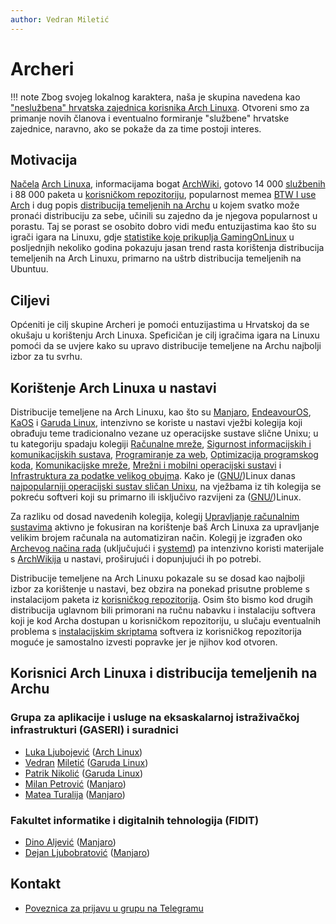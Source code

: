 ```yaml
---
author: Vedran Miletić
---
```


# Archeri

!!! note
    Zbog svojeg lokalnog karaktera, naša je skupina navedena kao ["neslužbena" hrvatska zajednica korisnika Arch Linuxa](https://wiki.archlinux.org/title/International_communities#Croatian). Otvoreni smo za primanje novih članova i eventualno formiranje "službene" hrvatske zajednice, naravno, ako se pokaže da za time postoji interes.

## Motivacija

[Načela](https://wiki.archlinux.org/title/Arch_Linux#Principles) [Arch Linuxa](https://archlinux.org/), informacijama bogat [ArchWiki](https://wiki.archlinux.org/), gotovo 14 000 [službenih](https://archlinux.org/packages/) i 88 000 paketa u [korisničkom repozitoriju](https://aur.archlinux.org/), popularnost memea [BTW I use Arch](https://knowyourmeme.com/memes/btw-i-use-arch) i dug popis [distribucija temeljenih na Archu](https://wiki.archlinux.org/title/Arch-based_distributions) u kojem svatko može pronaći distribuciju za sebe, učinili su zajedno da je njegova popularnost u porastu. Taj se porast se osobito dobro vidi među entuzijastima kao što su igrači igara na Linuxu, gdje [statistike koje prikuplja GamingOnLinux](https://www.gamingonlinux.com/users/statistics/) u posljednjih nekoliko godina pokazuju jasan trend rasta korištenja distribucija temeljenih na Arch Linuxu, primarno na uštrb distribucija temeljenih na Ubuntuu.

## Ciljevi

Općeniti je cilj skupine Archeri je pomoći entuzijastima u Hrvatskoj da se okušaju u korištenju Arch Linuxa. Speficičan je cilj igračima igara na Linuxu pomoći da se uvjere kako su upravo distribucije temeljene na Archu najbolji izbor za tu svrhu.

## Korištenje Arch Linuxa u nastavi

Distribucije temeljene na Arch Linuxu, kao što su [Manjaro](https://manjaro.org/), [EndeavourOS](https://endeavouros.com/), [KaOS](https://kaosx.us/) i [Garuda Linux](https://garudalinux.org/), intenzivno se koriste u nastavi vježbi kolegija koji obrađuju teme tradicionalno vezane uz operacijske sustave slične Unixu; u tu kategoriju spadaju kolegiji [Računalne mreže](../nastava/kolegiji/RM.md), [Sigurnost informacijskih i komunikacijskih sustava](../nastava/kolegiji/SIKS.md), [Programiranje za web](../nastava/kolegiji/PW.md), [Optimizacija programskog koda](../nastava/kolegiji/OPK.md), [Komunikacijske mreže](../nastava/kolegiji/KM.md), [Mrežni i mobilni operacijski sustavi](../nastava/kolegiji/MMOS.md) i [Infrastruktura za podatke velikog obujma](../nastava/kolegiji/IPVO.md). Kako je ([GNU/](https://wiki.installgentoo.com/wiki/Interjection))Linux danas [najpopularniji operacijski sustav sličan Unixu](https://www.theregister.com/2023/01/17/unix_is_dead/), na vježbama iz tih kolegija se pokreću softveri koji su primarno ili isključivo razvijeni za ([GNU/](https://www.lurkmore.com/view/GNU/Linux_interjection))Linux.

Za razliku od dosad navedenih kolegija, kolegij [Upravljanje računalnim sustavima](../nastava/kolegiji/URS.md) aktivno je fokusiran na korištenje baš Arch Linuxa za upravljanje velikim brojem računala na automatiziran način. Kolegij je izgrađen oko [Archevog načina rada](https://wiki.archlinux.org/title/Arch_terminology#The_Arch_Way) (uključujući i [systemd](https://systemd.io/)) pa intenzivno koristi materijale s [ArchWikija](https://wiki.archlinux.org/) u nastavi, proširujući i dopunjujući ih po potrebi.

Distribucije temeljene na Arch Linuxu pokazale su se dosad kao najbolji izbor za korištenje u nastavi, bez obzira na ponekad prisutne probleme s instalacijom paketa iz [korisničkog repozitorija](https://aur.archlinux.org/). Osim što bismo kod drugih distribucija uglavnom bili primorani na ručnu nabavku i instalaciju softvera koji je kod Archa dostupan u korisničkom repozitoriju, u slučaju eventualnih problema s [instalacijskim skriptama](https://wiki.archlinux.org/title/PKGBUILD) softvera iz korisničkog repozitorija moguće je samostalno izvesti popravke jer je njihov kod otvoren.

## Korisnici Arch Linuxa i distribucija temeljenih na Archu

### Grupa za aplikacije i usluge na eksaskalarnoj istraživačkoj infrastrukturi (GASERI) i suradnici

- [Luka Ljubojević](https://lukaljubojevic.github.io/web/) ([Arch Linux](https://archlinux.org/))
- [Vedran](https://vedran.miletic.net/) [Miletić](https://www.miletic.net/) ([Garuda Linux](https://garudalinux.org/))
- [Patrik Nikolić](https://nikoli.ch/) ([Garuda Linux](https://garudalinux.org/))
- [Milan Petrović](https://milanxpetrovic.github.io/) ([Manjaro](https://manjaro.org/))
- [Matea Turalija](https://mateaturalija.github.io/) ([Manjaro](https://manjaro.org/))

### Fakultet informatike i digitalnih tehnologija (FIDIT)

- [Dino Aljević](https://portal.uniri.hr/Portfelj/7428) ([Manjaro](https://manjaro.org/))
- [Dejan Ljubobratović](https://www.rec.hr/) ([Manjaro](https://manjaro.org/))

## Kontakt

- [Poveznica za prijavu u grupu na Telegramu](https://t.me/+qHedXt0OXm4yMzc8)
